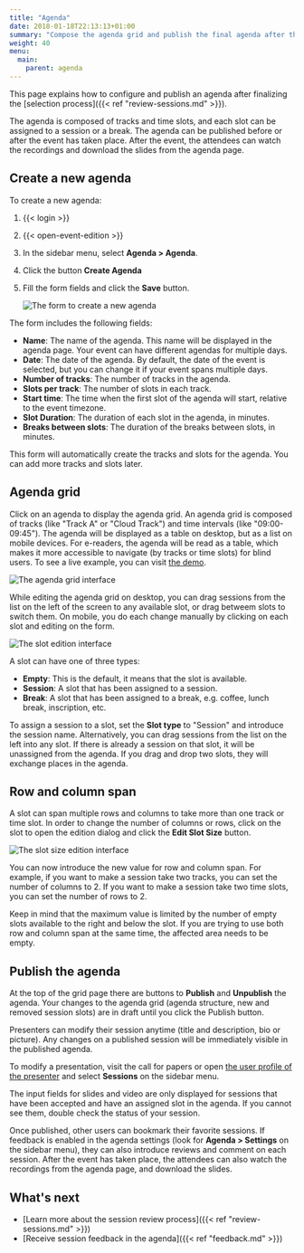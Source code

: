 ```yaml
---
title: "Agenda"
date: 2018-01-18T22:13:13+01:00
summary: "Compose the agenda grid and publish the final agenda after the session selection process is complete."
weight: 40
menu:
  main:
    parent: agenda
---
```


This page explains how to configure and publish an agenda after finalizing the [selection process]({{< ref "review-sessions.md" >}}).

The agenda is composed of tracks and time slots, and each slot can be assigned to a session or a break. The agenda can be published before or after the event has taken place. After the event, the attendees can watch the recordings and download the slides from the agenda page.

## Create a new agenda

To create a new agenda:

1. {{< login >}}
1. {{< open-event-edition >}}
1. In the sidebar menu, select **Agenda > Agenda**.
1. Click the button **Create Agenda**
1. Fill the form fields and click the **Save** button.

   ![The form to create a new agenda](/img/screenshots/agenda/agenda-create.avif)

The form includes the following fields:

- **Name**: The name of the agenda. This name will be displayed in the agenda page. Your event can have different agendas for multiple days.
- **Date**: The date of the agenda. By default, the date of the event is selected, but you can change it if your event spans multiple days.
- **Number of tracks**: The number of tracks in the agenda.
- **Slots per track**: The number of slots in each track.
- **Start time**: The time when the first slot of the agenda will start, relative to the event timezone.
- **Slot Duration**: The duration of each slot in the agenda, in minutes.
- **Breaks between slots**: The duration of the breaks between slots, in minutes.

This form will automatically create the tracks and slots for the agenda. You can add more tracks and slots later.

## Agenda grid

Click on an agenda to display the agenda grid. An agenda grid is composed of tracks (like "Track A" or "Cloud Track") and time intervals (like "09:00-09:45"). The agenda will be displayed as a table on desktop, but as a list on mobile devices. For e-readers, the agenda will be read as a table, which makes it more accessible to navigate (by tracks or time slots) for blind users. To see a live example, you can visit [the demo](https://koliseo.com/demo).

![The agenda grid interface](/img/screenshots/agenda/agenda-grid.avif)

While editing the agenda grid on desktop, you can drag sessions from the list on the left of the screen to any available slot, or drag betweem slots to switch them. On mobile, you do each change manually by clicking on each slot and editing on the form.

![The slot edition interface](/img/screenshots/agenda/slot-edit.avif)

A slot can have one of three types:

- **Empty**: This is the default, it means that the slot is available.
- **Session**: A slot that has been assigned to a session.
- **Break**: A slot that has been assigned to a break, e.g. coffee, lunch break, inscription, etc.

To assign a session to a slot, set the **Slot type** to "Session" and introduce the session name. Alternatively, you can drag sessions from the list on the left into any slot. If there is already a session on that slot, it will be unassigned from the agenda. If you drag and drop two slots, they will exchange places in the agenda.

## Row and column span

A slot can span multiple rows and columns to take more than one track or time slot. In order to change the number of columns or rows, click on the slot to open the edition dialog and click the **Edit Slot Size** button.

![The slot size edition interface](/img/screenshots/agenda/slot-edit-size.avif)

You can now introduce the new value for row and column span. For example, if you want to make a session take two tracks, you can set the number of columns to 2. If you want to make a session take two time slots, you can set the number of rows to 2.

Keep in mind that the maximum value is limited by the number of empty slots available to the right and below the slot. If you are trying to use both row and column span at the same time, the affected area needs to be empty.

## Publish the agenda

At the top of the grid page there are buttons to **Publish** and **Unpublish** the agenda. Your changes to the agenda grid (agenda structure, new and removed session slots) are in draft until you click the Publish button.

Presenters can modify their session anytime (title and description, bio or picture). Any changes on a published session will be immediately visible in the published agenda.

To modify a presentation, visit the call for papers or open [the user profile of the presenter](https://www.koliseo.com/me) and select **Sessions** on the sidebar menu.

The input fields for slides and video are only displayed for sessions that have been accepted and have an assigned slot in the agenda. If you cannot see them, double check the status of your session.

Once published, other users can bookmark their favorite sessions. If feedback is enabled in the agenda settings (look for **Agenda > Settings** on the sidebar menu), they can also introduce reviews and comment on each session. After the event has taken place, the attendees can also watch the recordings from the agenda page, and download the slides.

## What's next

- [Learn more about the session review process]({{< ref "review-sessions.md" >}})
- [Receive session feedback in the agenda]({{< ref "feedback.md" >}})
